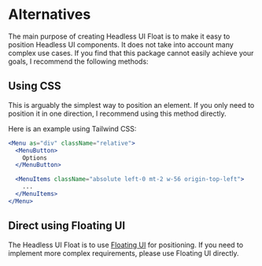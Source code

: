 # Alternatives

The main purpose of creating Headless UI Float is to make it easy to position Headless UI components. It does not take into account many complex use cases. If you find that this package cannot easily achieve your goals, I recommend the following methods:

## Using CSS

This is arguably the simplest way to position an element. If you only need to position it in one direction, I recommend using this method directly.

Here is an example using Tailwind CSS:

```jsx
<Menu as="div" className="relative">
  <MenuButton>
    Options
  </MenuButton>

  <MenuItems className="absolute left-0 mt-2 w-56 origin-top-left">
    ...
  </MenuItems>
</Menu>
```

## Direct using Floating UI

The Headless UI Float is to use [Floating UI](https://floating-ui.com/) for positioning. If you need to implement more complex requirements, please use Floating UI directly.
